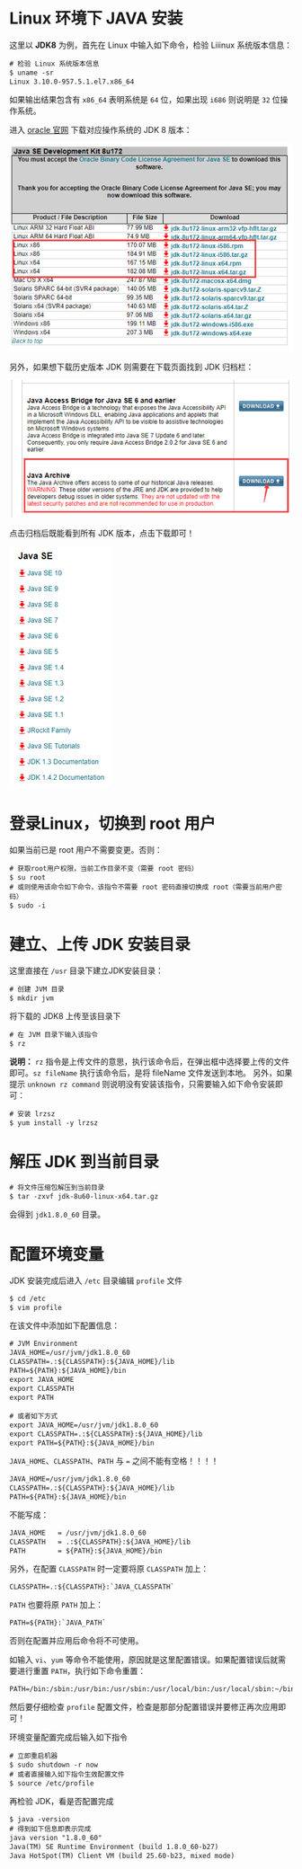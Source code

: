 # Linux 环境下 JAVA 安装

这里以 **JDK8** 为例，首先在 Linux 中输入如下命令，检验 Liiinux 系统版本信息：

```
# 检验 Linux 系统版本信息
$ uname -sr
Linux 3.10.0-957.5.1.el7.x86_64
```

如果输出结果包含有 `x86_64` 表明系统是 `64` 位，如果出现 `i686` 则说明是 `32` 位操作系统。

进入 [oracle 官网](https://www.oracle.com/) 下载对应操作系统的 JDK 8 版本：

![JDK-8](./_images/jvm/JDK-8.png)

另外，如果想下载历史版本 JDK 则需要在下载页面找到 JDK 归档栏：

![JDK-Archive](./_images/jvm/JDK-Archive.png)

点击归档后既能看到所有 JDK 版本，点击下载即可！

![JDK-list.png](./_images/jvm/JDK-list.png)

# 登录Linux，切换到 root 用户

如果当前已是 root 用户不需要变更。否则：

```
# 获取root用户权限，当前工作目录不变（需要 root 密码）
$ su root
# 或则使用该命令如下命令，该指令不需要 root 密码直接切换成 root（需要当前用户密码）
$ sudo -i
```

# 建立、上传 JDK 安装目录

这里直接在 `/usr` 目录下建立JDK安装目录：

```
# 创建 JVM 目录
$ mkdir jvm
```

将下载的 JDK8 上传至该目录下

```
# 在 JVM 目录下输入该指令
$ rz
```

**说明：** `rz` 指令是上传文件的意思，执行该命令后，在弹出框中选择要上传的文件即可。`sz fileName` 执行该命令后，是将 fileName 文件发送到本地。
另外，如果提示 `unknown rz command` 则说明没有安装该指令，只需要输入如下命令安装即可：

```
# 安装 lrzsz
$ yum install -y lrzsz
```

# 解压 JDK 到当前目录

```
# 将文件压缩包解压到当前目录
$ tar -zxvf jdk-8u60-linux-x64.tar.gz
```

会得到 `jdk1.8.0_60` 目录。

# 配置环境变量

JDK 安装完成后进入 `/etc` 目录编辑 `profile` 文件

```
$ cd /etc
$ vim profile
```

在该文件中添加如下配置信息：

```
# JVM Environment
JAVA_HOME=/usr/jvm/jdk1.8.0_60
CLASSPATH=.:${CLASSPATH}:${JAVA_HOME}/lib
PATH=${PATH}:${JAVA_HOME}/bin
export JAVA_HOME
export CLASSPATH
export PATH

# 或者如下方式
export JAVA_HOME=/usr/jvm/jdk1.8.0_60
export CLASSPATH=.:${CLASSPATH}:${JAVA_HOME}/lib
export PATH=${PATH}:${JAVA_HOME}/bin
```

<!--sec data-title="警告" data-id="section0" data-show=true ces-->

`JAVA_HOME`、`CLASSPATH`、`PATH` 与 `=` 之间不能有空格！！！！

```
JAVA_HOME=/usr/jvm/jdk1.8.0_60
CLASSPATH=.:${CLASSPATH}:${JAVA_HOME}/lib
PATH=${PATH}:${JAVA_HOME}/bin
```
不能写成：
```
JAVA_HOME   = /usr/jvm/jdk1.8.0_60
CLASSPATH   = .:${CLASSPATH}:${JAVA_HOME}/lib
PATH        = ${PATH}:${JAVA_HOME}/bin
```

另外，在配置 `CLASSPATH` 时一定要将原 `CLASSPATH` 加上：

```
CLASSPATH=.:${CLASSPATH}:`JAVA_CLASSPATH`
```

`PATH` 也要将原 `PATH` 加上：

```
PATH=${PATH}:`JAVA_PATH`
```

否则在配置并应用后命令将不可使用。

如输入 `vi`、`yum` 等命令不能使用，原因就是这里配置错误。如果配置错误后就需要进行重置 `PATH`，执行如下命令重置：

```
PATH=/bin:/sbin:/usr/bin:/usr/sbin:/usr/local/bin:/usr/local/sbin:~/bin
```

然后要仔细检查 `profile` 配置文件，检查是那部分配置错误并要修正再次应用即可！

<!--endsec-->

环境变量配置完成后输入如下指令

```
# 立即重启机器
$ sudo shutdown -r now
# 或者直接输入如下指令生效配置文件
$ source /etc/profile
```

再检验 JDK，看是否配置完成

```
$ java -version
# 得到如下信息即表示完成
java version "1.8.0_60"
Java(TM) SE Runtime Environment (build 1.8.0_60-b27)
Java HotSpot(TM) Client VM (build 25.60-b23, mixed mode)
```
